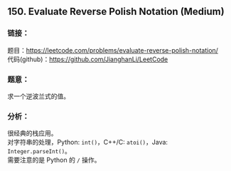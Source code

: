 ## 150. Evaluate Reverse Polish Notation (Medium)

### **链接**：
题目：https://leetcode.com/problems/evaluate-reverse-polish-notation/  
代码(github)：https://github.com/JianghanLi/LeetCode

### **题意**：
求一个逆波兰式的值。

### **分析**：

很经典的栈应用。  
对字符串的处理，Python: `int()`，C++/C: `atoi()`，Java: `Integer.parseInt()`。  
需要注意的是 Python 的 `/` 操作。

